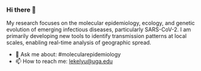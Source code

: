 ### Hi there 👋

My research focuses on the molecular epidemiology, ecology, and genetic evolution of emerging infectious diseases, particularly SARS-CoV-2.
I am primarily developing new tools to identify transmission patterns at local scales, enabling real-time analysis of geographic spread.

- 💬 Ask me about: #molecularepidemiology
- 📫 How to reach me: lekelyu@uga.edu

